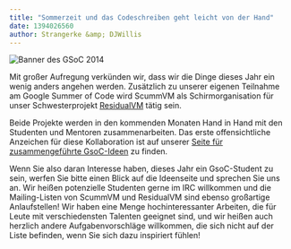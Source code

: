 ```yaml
---
title: "Sommerzeit und das Codeschreiben geht leicht von der Hand"
date: 1394026560
author: Strangerke &amp; DJWillis
---
```


![Banner des GSoC 2014](/data/news/GSOC-14_banner.png)

Mit großer Aufregung verkünden wir, dass wir die Dinge dieses Jahr ein wenig anders angehen werden. Zusätzlich zu unserer eigenen Teilnahme am Google Summer of Code wird ScummVM als Schirmorganisation für unser Schwesterprojekt [ResidualVM](http://www.residualvm.org/) tätig sein.

Beide Projekte werden in den kommenden Monaten Hand in Hand mit den Studenten und Mentoren zusammenarbeiten. Das erste offensichtliche Anzeichen für diese Kollaboration ist auf unserer [Seite für zusammengeführte GsoC-Ideen](http://wiki.scummvm.org/index.php/GSoC_Ideas) zu finden.

Wenn Sie also daran Interesse haben, dieses Jahr ein GsoC-Student zu sein, werfen Sie bitte einen Blick auf die Ideenseite und sprechen Sie uns an. Wir heißen potenzielle Studenten gerne im IRC willkommen und die Mailing-Listen von ScummVM und ResidualVM sind ebenso großartige Anlaufstellen! Wir haben eine Menge hochinteressanter Arbeiten, die für Leute mit verschiedensten Talenten geeignet sind, und wir heißen auch herzlich andere Aufgabenvorschläge willkommen, die sich nicht auf der Liste befinden, wenn Sie sich dazu inspiriert fühlen!
